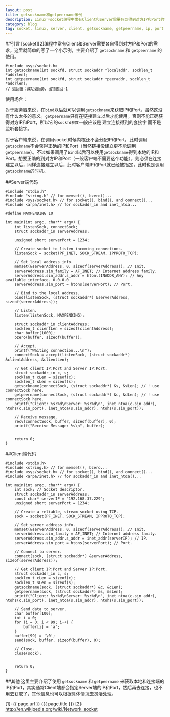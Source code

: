 ```yaml
---
layout: post
title: getsockname和getpeername示例
description: Linux下socket编程中常有Client和Server需要各自得到对方IP和Port的需求，这里就简单的写了一个小示例。
category: blog
tag: socket, linux, server, client, getsockname, getpeername, ip, port
---
```


##引言
[socket][2]编程中常有Client和Server需要各自得到对方IP和Port的需求，这里就简单的写了一个小示例，主要介绍了 `getsockname` 和 `getpeername` 的使用。

	#include <sys/socket.h>
	int getsockname(int sockfd, struct sockaddr *localaddr, socklen_t *addrlen);
	int getpeername(int sockfd, struct sockaddr *peeraddr, socklen_t *addrlen);
	// 返回值：成功返回0，出错返回-1

使用场合：

对于服务器来说，在`bind`以后就可以调用`getsockname`来获取IP和Port，虽然这没有什么太多的意义。`getpeername`只有在链接建立以后才能使用，否则不能正确获得对方IP和Port，所以它的`sockfd参数`一般应该是 建立连接得到的套接字 而不是 监听套接字。

对于客户端来说，在调用socket时候内核还不会分配IP和Port，此时调用`getsockname`不会获得正确的IP和Port（当然链接没建立更不能调用`getpeername`）。不过如果调用了`bind`以后可以使用`getsockname`得到本地的IP和Port。想要正确的到对方IP和Port（一般客户端不需要这个功能），则必须在连接建立以后，同样连接建立以后，此时客户端IP和Port就已经被指定，此时也是调用`getsockname`的时机。


##Server端代码

	#include "stdio.h"
	#include "string.h" // for memset(), bzero()...
	#include <sys/socket.h> // for socket(), bind(), and connect()...
	#include <arpa/inet.h> // for sockaddr_in and inet_ntoa...
	
	#define MAXPENDING 10
	
	int main(int argc, char** argv) {
	    int listenSock, connectSock;
	    struct sockaddr_in serverAddress;
	
	    unsigned short serverPort = 1234;
	
	    // Create socket to listen incoming connections.
	    listenSock = socket(PF_INET, SOCK_STREAM, IPPROTO_TCP);
	
	    // Set local address info.
	    memset(&serverAddress, 0, sizeof(serverAddress)); // Init.
	    serverAddress.sin_family = AF_INET; // Internet address family.
	    serverAddress.sin_addr.s_addr = htonl(INADDR_ANY); // Any available interface. 0.0.0.0
	    serverAddress.sin_port = htons(serverPort); // Port.
	
	    // Bind to the local address.
	    bind(listenSock, (struct sockaddr*) &serverAddress, sizeof(serverAddress));
	
	    // Listen.
	    listen(listenSock, MAXPENDING);
	
	    struct sockaddr_in clientAddress;
	    socklen_t clientLen = sizeof(clientAddress);
	    char buffer[1000];
	    bzero(buffer, sizeof(buffer));
	
	    // Accept.
	    printf("Waiting connection...\n");
	    connectSock = accept(listenSock, (struct sockaddr*) &clientAddress, &clientLen);
	
	    // Get client IP:Port and Server IP:Port.
	    struct sockaddr_in c, s;
	    socklen_t cLen = sizeof(c);
	    socklen_t sLen = sizeof(s);
	    getsockname(connectSock, (struct sockaddr*) &s, &sLen); // ! use connectSock here.
	    getpeername(connectSock, (struct sockaddr*) &c, &cLen); // ! use connectSock here.
	    printf("Client: %s:%d\nServer: %s:%d\n", inet_ntoa(c.sin_addr), ntohs(c.sin_port), inet_ntoa(s.sin_addr), ntohs(s.sin_port));
	
	    // Receive message. 
	    recv(connectSock, buffer, sizeof(buffer), 0);
	    printf("Receive Message: %s\n", buffer);
	
	
	    return 0;
	}


##Client端代码

	#include <stdio.h>
	#include <string.h> // for memset(), bzero...
	#include <sys/socket.h> // for socket(), bind(), and connect()...
	#include <arpa/inet.h> // for sockaddr_in and inet_ntoa()...
	
	int main(int argc, char** argv) {
	    int sock; // Socket descriptor.
	    struct sockaddr_in serverAddress;
	    const char* serverIP = "192.168.37.229";
	    unsigned short serverPort = 1234;
	
	    // Create a reliable, stream socket using TCP.
	    sock = socket(PF_INET, SOCK_STREAM, IPPROTO_TCP);
	
	    // Set server address info.
	    memset(&serverAddress, 0, sizeof(serverAddress)); // Init.
	    serverAddress.sin_family = AF_INET; // Internet address family.
	    serverAddress.sin_addr.s_addr = inet_addr(serverIP); // IP.
	    serverAddress.sin_port = htons(serverPort); // Port.
	
	    // Connect to server.
	    connect(sock, (struct sockaddr*) &serverAddress, sizeof(serverAddress));
	
	    // Get client IP:Port and Server IP:Port.
	    struct sockaddr_in c, s;
	    socklen_t cLen = sizeof(c);
	    socklen_t sLen = sizeof(s);
	    getsockname(sock, (struct sockaddr*) &c, &cLen);
	    getpeername(sock, (struct sockaddr*) &s, &sLen);
	    printf("Client: %s:%d\nServer: %s:%d\n", inet_ntoa(c.sin_addr), ntohs(c.sin_port), inet_ntoa(s.sin_addr), ntohs(s.sin_port));
	
	    // Send data to server.
	    char buffer[100];
	    int i = 0;
	    for (i = 0; i < 99; i++) {
	        buffer[i] = 'a';
	    }
	    buffer[99] = '\0';
	    send(sock, buffer, sizeof(buffer), 0);
	
	    // Close.
	    close(sock);
	
	
	    return 0;
	}

##其他
这里主要介绍了使用 `getsockname` 和 `getpeername` 来获取本地和连接端的IP和Port，其实通常Client端都会指定Server端的IP和Port，然后再去连接，也不用去获取了，其他信息也可以根据具体情况去灵活处理。


[SamirChen]: http://samirchen.com "SamirChen"
[1]: {{ page.url }} ({{ page.title }})
[2]: http://en.wikipedia.org/wiki/Network_socket